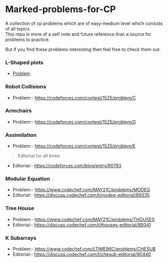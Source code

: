 # Marked-problems-for-CP

A collection of cp problems which are of easy-medium level which consists of all topics.\
This repo is more of a self note and future reference than a source for problems to practice.  

But if you find these problems interesting then feel free to check them out.

### L-Shaped plots
- [Problem](https://codingcompetitions.withgoogle.com/kickstart/round/0000000000436140/000000000068c509)

### Robot Collisions
- Problem:- https://codeforces.com/contest/1525/problem/C

### Armchairs
- Problem:- https://codeforces.com/contest/1525/problem/D

### Assimilation
- Problem:- https://codeforces.com/contest/1525/problem/E
> Editorial for all three
- Editorial:- https://codeforces.com/blog/entry/90793

### Modular Equation
- Problem:- https://www.codechef.com/MAY21C/problems/MODEQ
- Editorial:- https://discuss.codechef.com/t/modeq-editorial/89335
<!-- - Code: - -->

### Tree House
- Problem:- https://www.codechef.com/MAY21C/problems/THOUSES
- Editorial:- https://discuss.codechef.com/t/thouses-editorial/89341

### K Subarrays
- Problem:- https://www.codechef.com/LTIME96C/problems/CHESUB
- Editorial:- https://discuss.codechef.com/t/chesub-editorial/90440